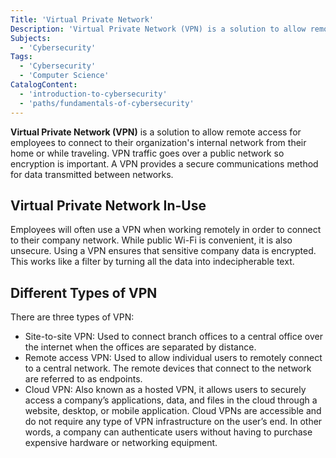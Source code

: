 ```yaml
---
Title: 'Virtual Private Network'
Description: 'Virtual Private Network (VPN) is a solution to allow remote access for employees to connect to the internal network of their organization from their home or while traveling.'
Subjects:
  - 'Cybersecurity'
Tags:
  - 'Cybersecurity'
  - 'Computer Science'
CatalogContent:
  - 'introduction-to-cybersecurity'
  - 'paths/fundamentals-of-cybersecurity'
---
```


**Virtual Private Network (VPN)** is a solution to allow remote access for employees to connect to their organization's internal network from their home or while traveling. VPN traffic goes over a public network so encryption is important. A VPN provides a secure communications method for data transmitted between networks.

## Virtual Private Network In-Use

Employees will often use a VPN when working remotely in order to connect to their company network. While public Wi-Fi is convenient, it is also unsecure. Using a VPN ensures that sensitive company data is encrypted. This works like a filter by turning all the data into indecipherable text.

## Different Types of VPN

There are three types of VPN:

- Site-to-site VPN: Used to connect branch offices to a central office over the internet when the offices are separated by distance.
- Remote access VPN: Used to allow individual users to remotely connect to a central network. The remote devices that connect to the network are referred to as endpoints.
- Cloud VPN: Also known as a hosted VPN, it allows users to securely access a company’s applications, data, and files in the cloud through a website, desktop, or mobile application. Cloud VPNs are accessible and do not require any type of VPN infrastructure on the user’s end. In other words, a company can authenticate users without having to purchase expensive hardware or networking equipment.

